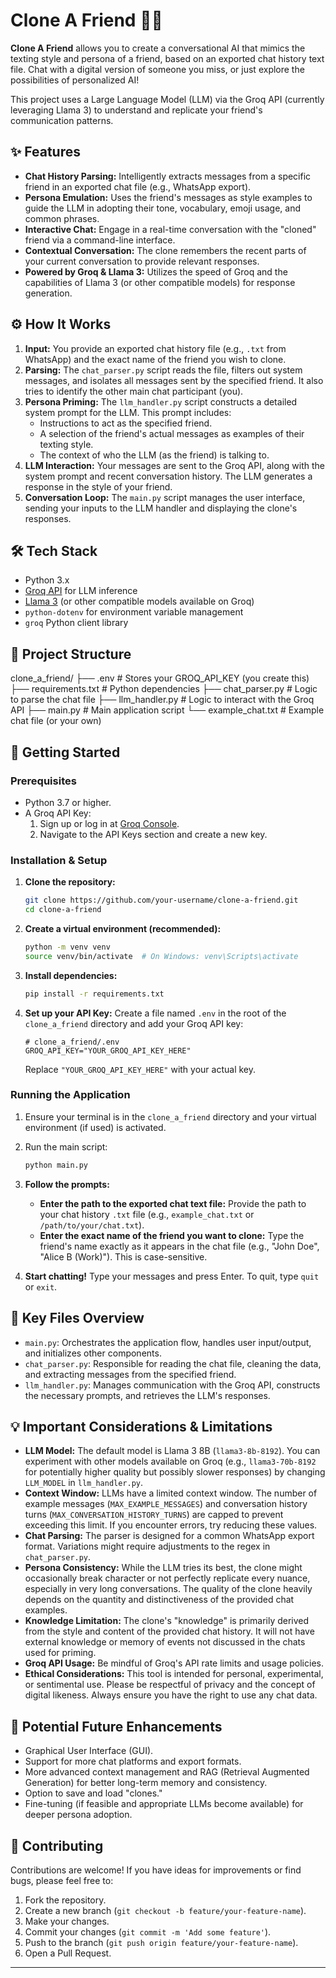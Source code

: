 # Clone A Friend 🤖💬

**Clone A Friend** allows you to create a conversational AI that mimics the texting style and persona of a friend, based on an exported chat history text file. Chat with a digital version of someone you miss, or just explore the possibilities of personalized AI!

This project uses a Large Language Model (LLM) via the Groq API (currently leveraging Llama 3) to understand and replicate your friend's communication patterns.

## ✨ Features

*   **Chat History Parsing:** Intelligently extracts messages from a specific friend in an exported chat file (e.g., WhatsApp export).
*   **Persona Emulation:** Uses the friend's messages as style examples to guide the LLM in adopting their tone, vocabulary, emoji usage, and common phrases.
*   **Interactive Chat:** Engage in a real-time conversation with the "cloned" friend via a command-line interface.
*   **Contextual Conversation:** The clone remembers the recent parts of your current conversation to provide relevant responses.
*   **Powered by Groq & Llama 3:** Utilizes the speed of Groq and the capabilities of Llama 3 (or other compatible models) for response generation.

## ⚙️ How It Works

1.  **Input:** You provide an exported chat history file (e.g., `.txt` from WhatsApp) and the exact name of the friend you wish to clone.
2.  **Parsing:** The `chat_parser.py` script reads the file, filters out system messages, and isolates all messages sent by the specified friend. It also tries to identify the other main chat participant (you).
3.  **Persona Priming:** The `llm_handler.py` script constructs a detailed system prompt for the LLM. This prompt includes:
    *   Instructions to act as the specified friend.
    *   A selection of the friend's actual messages as examples of their texting style.
    *   The context of who the LLM (as the friend) is talking to.
4.  **LLM Interaction:** Your messages are sent to the Groq API, along with the system prompt and recent conversation history. The LLM generates a response in the style of your friend.
5.  **Conversation Loop:** The `main.py` script manages the user interface, sending your inputs to the LLM handler and displaying the clone's responses.

## 🛠️ Tech Stack

*   Python 3.x
*   [Groq API](https://groq.com/) for LLM inference
*   [Llama 3](https://llama.meta.com/) (or other compatible models available on Groq)
*   `python-dotenv` for environment variable management
*   `groq` Python client library

## 📂 Project Structure

clone_a_friend/
├── .env # Stores your GROQ_API_KEY (you create this)
├── requirements.txt # Python dependencies
├── chat_parser.py # Logic to parse the chat file
├── llm_handler.py # Logic to interact with the Groq API
├── main.py # Main application script
└── example_chat.txt # Example chat file (or your own)


## 🚀 Getting Started

### Prerequisites

*   Python 3.7 or higher.
*   A Groq API Key:
    1.  Sign up or log in at [Groq Console](https://console.groq.com/).
    2.  Navigate to the API Keys section and create a new key.

### Installation & Setup

1.  **Clone the repository:**
    ```bash
    git clone https://github.com/your-username/clone-a-friend.git
    cd clone-a-friend
    ```

2.  **Create a virtual environment (recommended):**
    ```bash
    python -m venv venv
    source venv/bin/activate  # On Windows: venv\Scripts\activate
    ```

3.  **Install dependencies:**
    ```bash
    pip install -r requirements.txt
    ```

4.  **Set up your API Key:**
    Create a file named `.env` in the root of the `clone_a_friend` directory and add your Groq API key:
    ```env
    # clone_a_friend/.env
    GROQ_API_KEY="YOUR_GROQ_API_KEY_HERE"
    ```
    Replace `"YOUR_GROQ_API_KEY_HERE"` with your actual key.

### Running the Application

1.  Ensure your terminal is in the `clone_a_friend` directory and your virtual environment (if used) is activated.
2.  Run the main script:
    ```bash
    python main.py
    ```
3.  **Follow the prompts:**
    *   **Enter the path to the exported chat text file:** Provide the path to your chat history `.txt` file (e.g., `example_chat.txt` or `/path/to/your/chat.txt`).
    *   **Enter the exact name of the friend you want to clone:** Type the friend's name exactly as it appears in the chat file (e.g., "John Doe", "Alice B (Work)"). This is case-sensitive.

4.  **Start chatting!** Type your messages and press Enter. To quit, type `quit` or `exit`.


## 📝 Key Files Overview

*   `main.py`: Orchestrates the application flow, handles user input/output, and initializes other components.
*   `chat_parser.py`: Responsible for reading the chat file, cleaning the data, and extracting messages from the specified friend.
*   `llm_handler.py`: Manages communication with the Groq API, constructs the necessary prompts, and retrieves the LLM's responses.

## 💡 Important Considerations & Limitations

*   **LLM Model:** The default model is Llama 3 8B (`llama3-8b-8192`). You can experiment with other models available on Groq (e.g., `llama3-70b-8192` for potentially higher quality but possibly slower responses) by changing `LLM_MODEL` in `llm_handler.py`.
*   **Context Window:** LLMs have a limited context window. The number of example messages (`MAX_EXAMPLE_MESSAGES`) and conversation history turns (`MAX_CONVERSATION_HISTORY_TURNS`) are capped to prevent exceeding this limit. If you encounter errors, try reducing these values.
*   **Chat Parsing:** The parser is designed for a common WhatsApp export format. Variations might require adjustments to the regex in `chat_parser.py`.
*   **Persona Consistency:** While the LLM tries its best, the clone might occasionally break character or not perfectly replicate every nuance, especially in very long conversations. The quality of the clone heavily depends on the quantity and distinctiveness of the provided chat examples.
*   **Knowledge Limitation:** The clone's "knowledge" is primarily derived from the style and content of the provided chat history. It will not have external knowledge or memory of events not discussed in the chats used for priming.
*   **Groq API Usage:** Be mindful of Groq's API rate limits and usage policies.
*   **Ethical Considerations:** This tool is intended for personal, experimental, or sentimental use. Please be respectful of privacy and the concept of digital likeness. Always ensure you have the right to use any chat data.

## 🚀 Potential Future Enhancements

*   Graphical User Interface (GUI).
*   Support for more chat platforms and export formats.
*   More advanced context management and RAG (Retrieval Augmented Generation) for better long-term memory and consistency.
*   Option to save and load "clones."
*   Fine-tuning (if feasible and appropriate LLMs become available) for deeper persona adoption.

## 🤝 Contributing

Contributions are welcome! If you have ideas for improvements or find bugs, please feel free to:

1.  Fork the repository.
2.  Create a new branch (`git checkout -b feature/your-feature-name`).
3.  Make your changes.
4.  Commit your changes (`git commit -m 'Add some feature'`).
5.  Push to the branch (`git push origin feature/your-feature-name`).
6.  Open a Pull Request.

---